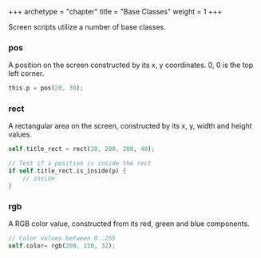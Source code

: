 +++
archetype = "chapter"
title = "Base Classes"
weight = 1
+++

Screen scripts utilize a number of base classes.

### pos

A position on the screen constructed by its x, y coordinates. 0, 0 is the top left corner.

```rust
this.p = pos(20, 30);
```

### rect

A rectangular area on the screen, constructed by its x, y, width and height values.

```rust
self.title_rect = rect(20, 200, 200, 40);

// Test if a position is inside the rect
if self.title_rect.is_inside(p) {
    // inside
}
```

### rgb

A RGB color value, constructed from its red, green and blue components.

```rust
// Color values between 0..255
self.color= rgb(200, 120, 32);
```

